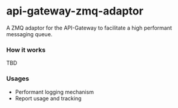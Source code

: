 api-gateway-zmq-adaptor
=======================

A ZMQ adaptor for the API-Gateway to facilitate a high performant messaging queue.

### How it works
TBD

### Usages
* Performant logging mechanism
* Report usage and tracking
